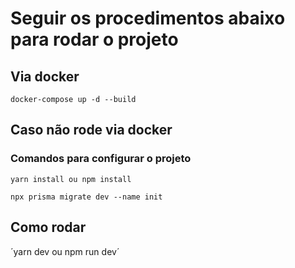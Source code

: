# Seguir os procedimentos abaixo para rodar o projeto

## Via docker

`docker-compose up -d --build`

## Caso não rode via docker

### Comandos para configurar o projeto

`yarn install ou npm install`

`npx prisma migrate dev --name init`

## Como rodar

´yarn dev ou npm run dev´
